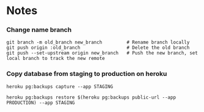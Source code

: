 # Notes
### Change name branch
```
git branch -m old_branch new_branch         # Rename branch locally    
git push origin :old_branch                 # Delete the old branch    
git push --set-upstream origin new_branch   # Push the new branch, set local branch to track the new remote
```
### Copy database from staging to production on heroku
`heroku pg:backups capture --app STAGING`

`heroku pg:backups restore $(heroku pg:backups public-url --app PRODUCTION) --app STAGING`

